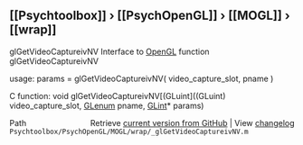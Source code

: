 ## [[Psychtoolbox]] &#8250; [[PsychOpenGL]] &#8250; [[MOGL]] &#8250; [[wrap]]

glGetVideoCaptureivNV  Interface to [OpenGL](OpenGL) function glGetVideoCaptureivNV  
  
usage:  params = glGetVideoCaptureivNV( video\_capture\_slot, pname )  
  
C function:  void glGetVideoCaptureivNV[(GLuint]((GLuint) video\_capture\_slot, [GLenum](GLenum) pname, [GLint](GLint)\* params)  




<div class="code_header" style="text-align:right;">
  <span style="float:left;">Path&nbsp;&nbsp;</span> <span class="counter">Retrieve <a href=
  "https://raw.github.com/Psychtoolbox-3/Psychtoolbox-3/beta/Psychtoolbox/PsychOpenGL/MOGL/wrap/_glGetVideoCaptureivNV.m">current version from GitHub</a> | View <a href=
  "https://github.com/Psychtoolbox-3/Psychtoolbox-3/commits/beta/Psychtoolbox/PsychOpenGL/MOGL/wrap/_glGetVideoCaptureivNV.m">changelog</a></span>
</div>
<div class="code">
  <code>Psychtoolbox/PsychOpenGL/MOGL/wrap/_glGetVideoCaptureivNV.m</code>
</div>

